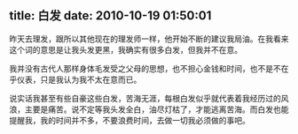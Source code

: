 title: 白发
date: 2010-10-19 01:50:01
---

昨天去理发，跟所以其他现在的理发师一样，他开始不断的建议我局油。在我看来这个词的意思是让我头发更黑，我确实有很多白发，但我并不在意。

我并没有古代人那样身体毛发受之父母的思想，也不担心金钱和时间，也不是不在乎仪表，只是我认为我不太在意而已。

说实话我甚至有些自豪这些白发，苦海无涯，每根白发似乎就代表着我经历过的风浪，主要是痛苦。说不定等我头发全白，油尽灯枯了，才能逃离苦海。而白发也能提醒我，我的时间并不多，不要浪费时间，去做一切我必须做的事吧。